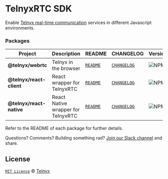 # TelnyxRTC SDK

Enable [Telnyx real-time communication](https://developers.telnyx.com/docs/v2/webrtc) services in different Javascript environments.

### Packages

| Project          | Description                  | README                                         | CHANGELOG                                            |                                     Version                                     |
| ---------------- | ---------------------------- | ---------------------------------------------- | ---------------------------------------------------- | ----------------------------------------------------------------------------- |
| **@telnyx/webrtc**   | Telnyx in the browser        | [`README`](packages/js#telnyx-webrtc-sdk)           | [`CHANGELOG`](packages/js/CHANGELOG.md)           |    ![NPM](https://img.shields.io/npm/v/@telnyx/webrtc.svg?color=brightgreen)    |
| **@telnyx/react-client**   | React wrapper for TelnyxRTC        | [`README`](packages/react-client#telnyxreact-client)           | [`CHANGELOG`](packages/react-client/CHANGELOG.md)           |    ![NPM](https://img.shields.io/npm/v/@telnyx/react-client.svg?color=brightgreen)    |
| **@telnyx/react-native** | React Native wrapper for TelnyxRTC| [`README`](packages/react-native#telnyx-react-native) | [`CHANGELOG`](packages/react-native/CHANGELOG.md) | ![NPM](https://img.shields.io/npm/v/@telnyx/react-native.svg?color=brightgreen) |

Refer to the README of each package for further details.

Questions? Comments? Building something rad? [Join our Slack channel](https://joinslack.telnyx.com/) and share.

## License

[`MIT Licence`](./LICENSE) © [Telnyx](https://github.com/team-telnyx)
